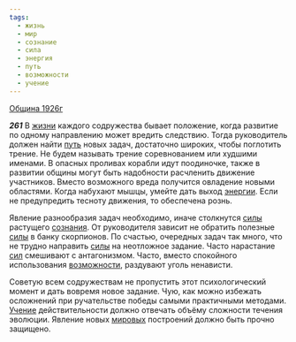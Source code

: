 ```yaml
---
tags:
  - жизнь
  - мир
  - сознание
  - сила
  - энергия
  - путь
  - возможности
  - учение
---
```


[Община 1926г](/agni/1926)

___261___
В [жизни](/tag/#жизнь) каждого содружества бывает положение, когда развитие по одному направлению может вредить следствию. Тогда руководитель должен найти [путь](/tag/#путь) новых задач, достаточно широких, чтобы поглотить трение. Не будем называть трение соревнованием или худшими именами. В опасных проливах корабли идут поодиночке, также в развитии общины могут быть надобности расчленить движение участников. Вместо возможного вреда получится овладение новыми областями. Когда набухают мышцы, умейте дать выход [энергии](/tag/#энергия). Если не предупредить тесноту движения, то обеспечена рознь.   

Явление разнообразия задач необходимо, иначе столкнутся [силы](/tag/#сила) растущего [сознания](/tag/#сознание). От руководителя зависит не обратить полезные [силы](/tag/#сила) в банку скорпионов. По счастью, очередных задач так много, что не трудно направить [силы](/tag/#сила) на неотложное задание. Часто нарастание [сил](/tag/#сила) смешивают с антагонизмом. Часто, вместо спокойного использования [возможности](/tag/#возможности), раздувают уголь ненависти.   

Советую всем содружествам не пропустить этот психологический момент и дать вовремя новое задание. Чую, как можно избежать осложнений при ручательстве победы самыми практичными методами. [Учение](/tag/#учение) действительности должно отвечать объёму сложности течения эволюции. Явление новых [мировых](/tag/#мир) построений должно быть прочно защищено.   

